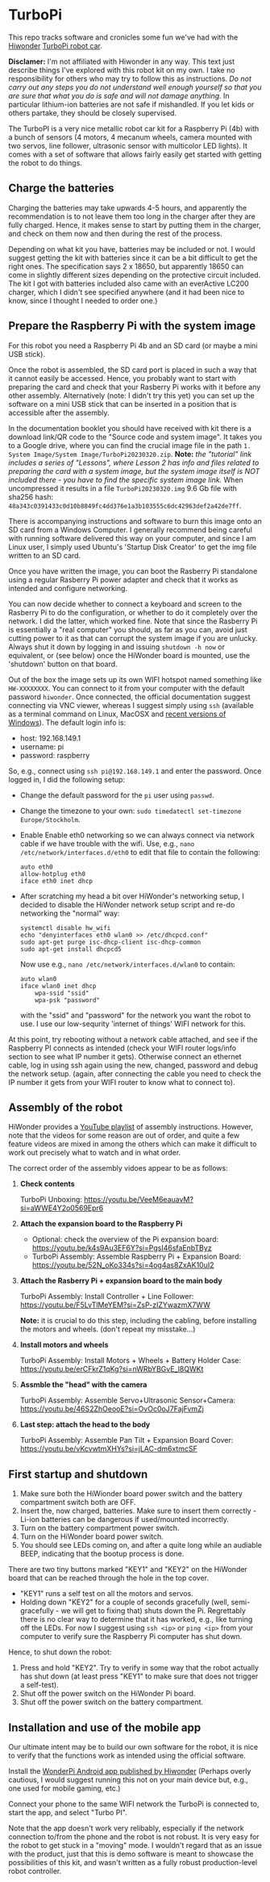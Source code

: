 # TurboPi

This repo tracks software and cronicles some fun we've had with the [Hiwonder](https://www.hiwonder.com/) [TurboPi robot car](https://www.hiwonder.com/collections/raspberrypi-bionic-robot/products/turbopi).

**Disclamer:** I'm not affiliated with Hiwonder in any way. This text just describe things I've explored with this robot kit on my own. I take no responsibility for others who may try to follow this as instructions. *Do not carry out any steps you do not understand well enough yourself so that you are sure that what you do is safe and will not damage anything.* In particular lithium-ion batteries are not safe if mishandled. If you let kids or others partake, they should be closely supervised.

The TurboPI is a very nice metallic robot car kit for a Raspberry Pi (4b) with a bunch of sensors (4 motors, 4 mecanum wheels, camera mounted with two servos, line follower, ultrasonic sensor with multicolor LED lights). It comes with a set of software that allows fairly easily get started with getting the robot to do things.

## Charge the batteries

Charging the batteries may take upwards 4-5 hours, and apparently the recommendation is to not leave them too long in the charger after they are fully charged.
Hence, it makes sense to start by putting them in the charger, and check on them now and then during the rest of the process.

Depending on what kit you have, batteries may be included or not.
I would suggest getting the kit with batteries since it can be a bit difficult to get the right ones.
The specification says 2 x 18650, but apparently 18650 can come in slightly different sizes depending on the protective circuit included.
The kit I got with batteries included also came with an everActive LC200 charger, which I didn't see specified anywhere (and it had been nice to know, since I thought I needed to order one.)

## Prepare the Raspberry Pi with the system image

For this robot you need a Raspberry Pi 4b and an SD card (or maybe a mini USB stick).

Once the robot is assembled, the SD card port is placed in such a way that it cannot easily be accessed.
Hence, you probably want to start with preparing the card and check that your Rasberry Pi works with it before any other assembly.
Alternatively (note: I didn't try this yet) you can set up the software on a mini USB stick that can be inserted in a position that is accessible after the assembly.

In the documentation booklet you should have received with kit there is a download link/QR code to the "Source code and system image".
It takes you to a Google drive, where you can find the crucial image file in the path `1. System Image/System Image/TurboPi20230320.zip`.
**Note:** *the "tutorial" link includes a series of "Lessons", where Lesson 2 has info and files related to preparing the card with a system image, but the system image itself is NOT included there - you have to find the specific system image link.* 
When uncompressed it results in a file `TurboPi20230320.img` 9.6 Gb file with sha256 hash: `48a343c0391433c0d10b8849fc4dd376e1a3b103555c6dc42963def2a42de7ff`.

There is accompanying instructions and software to burn this image onto an SD card from a Windows Computer.
I generally recommend being careful with running software delivered this way on your computer, and since I am Linux user, I simply used Ubuntu's 'Startup Disk Creator' to get the img file written to an SD card.

Once you have written the image, you can boot the Rasberry Pi standalone using a regular Rasberry Pi power adapter and check that it works as intended and configure networking.

You can now decide whether to connect a keyboard and screen to the Rasberry Pi to do the configuration, or whether to do it completely over the network.
I did the latter, which worked fine.
Note that since the Rasberry Pi is essentially a "real computer" you should, as far as you can, avoid just cutting power to it as that can corrupt the system image if you are unlucky.
Always shut it down by logging in and issuing `shutdown -h now` or equivalent, or (see below) once the HiWonder board is mounted, use the 'shutdown' button on that board.

Out of the box the image sets up its own WIFI hotspot named something like `HW-XXXXXXXX`.
You can connect to it from your computer with the default password `hiwonder`.
Once connected, the official documentation suggest connecting via VNC viewer, whereas I suggest simply using `ssh` (available as a terminal command on Linux, MacOSX and [recent versions of Windows](https://learn.microsoft.com/en-us/windows/terminal/tutorials/ssh#access-windows-ssh-client)).
The default login info is:

- host: 192.168.149.1
- username: pi
- password: raspberry

So, e.g., connect using `ssh pi@192.168.149.1` and enter the password.
Once logged in, I did the following setup:

* Change the default password for the `pi` user using `passwd`.
* Change the timezone to your own: `sudo timedatectl set-timezone Europe/Stockholm`.
* Enable Enable eth0 networking so we can always connect via network cable if we have trouble with the wifi.
  Use, e.g., `nano /etc/network/interfaces.d/eth0` to edit that file to contain the following:
  ```
  auto eth0
  allow-hotplug eth0
  iface eth0 inet dhcp
  ```
  
* After scratching my head a bit over HiWonder's networking setup, I decided to disable the HiWonder network setup script and re-do networking the "normal" way:

  ```
  systemctl disable hw_wifi
  echo "denyinterfaces eth0 wlan0 >> /etc/dhcpcd.conf"
  sudo apt-get purge isc-dhcp-client isc-dhcp-common
  sudo apt-get install dhcpcd5
  ```
  Now use e.g., `nano /etc/network/interfaces.d/wlan0` to contain:
  ```
  auto wlan0
  iface wlan0 inet dhcp
      wpa-ssid "ssid"
      wpa-psk "password"
  ```
  with the "ssid" and "password" for the network you want the robot to use.
  I use our low-sequrity 'internet of things' WIFI network for this.

At this point, try rebooting without a network cable attached, and see if the Raspberry PI connects as intended
(check your WIFI router logs/info section to see what IP number it gets).
Otherwise connect an ethernet cable, log in using ssh again using the new, changed, password and debug the network setup.
(again, after connecting the cable you need to check the IP number it gets from your WIFI router to know what to connect to).

## Assembly of the robot

HiWonder provides a [YouTube playlist](https://www.youtube.com/playlist?list=PLFbzd0m6AcmLzo53o2Tsa20BS350rWGMj) of assembly instructions. 
However, note that the videos for some reason are out of order, and quite a few feature videos are mixed in among the others which can make it difficult to work out precisely what to watch and in what order.

The correct order of the assembly vidoes appear to be as follows:

1. **Check contents**

   TurboPi Unboxing: https://youtu.be/VeeM6eauavM?si=aWWE4Y2o0569Epr6

2. **Attach the expansion board to the Raspberry Pi**

   - Optional: check the overview of the Pi expansion board: https://youtu.be/k4s9Au3EF6Y?si=PgsI46sfaEnbTByz  
   - TurboPi Assembly: Assemble Raspberry Pi + Expansion Board: https://youtu.be/52N_oKo334s?si=4og4as8ZxAK10uI2

3. **Attach the Rasberry Pi + expansion board to the main body**

   TurboPi Assembly: Install Controller + Line Follower: https://youtu.be/F5LvTlMeYEM?si=ZsP-zIZYwazmX7WW

   **Note:** it is crucial to do this step, including the cabling, before installing the motors and wheels.
   (don't repeat my misstake...)

5. **Install motors and wheels**

   TurboPi Assembly: Install Motors + Wheels + Battery Holder Case: https://youtu.be/erCFkrZ1qKg?si=nWRbYBGvE_l8QWKt

6. **Assmble the "head" with the camera**

   TurboPi Assembly: Assemble Servo+Ultrasonic Sensor+Camera: https://youtu.be/46S2ZhOeooE?si=OvOc0oJ7FajFvmZj

7. **Last step: attach the head to the body**
  
   TurboPi Assembly: Assemble Pan Tilt + Expansion Board Cover: https://youtu.be/vKcvwtmXHYs?si=jLAC-dm6xtmcSF

## First startup and shutdown

1. Make sure both the HiWionder board power switch and the battery compartment switch both are OFF.
2. Insert the, now charged, batteries. Make sure to insert them correctly - Li-ion batteries can be dangerous if used/mounted incorrectly.
3. Turn on the battery compartment power switch.
4. Turn on the HiWonder board power switch.
5. You should see LEDs coming on, and after a quite long while an audiable BEEP, indicating that the bootup process is done.

There are two tiny buttons marked "KEY1" and "KEY2" on the HiWonder board that can be reached through the hole in the top cover.

- "KEY1" runs a self test on all the motors and servos.
- Holding down "KEY2" for a couple of seconds gracefully (well, semi-gracefully - we will get to fixing that) shuts down the Pi.
  Regrettably there is no clear way to determine that it has worked, e.g., like turning off the LEDs.
  For now I suggest using `ssh <ip>` or `ping <ip>` from your computer to verify sure the Raspberry Pi computer has shut down.

Hence, to shut down the robot:

1. Press and hold "KEY2". Try to verify in some way that the robot actually has shut down (at least press "KEY1" to make sure that does not trigger a self-test).
2. Shut off the power switch on the HiWonder Pi board.
3. Shut off the power switch on the battery compartment.

## Installation and use of the mobile app

Our ultimate intent may be to build our own software for the robot, it is nice to verify that the functions work as intended using the official software.

Install the [WonderPi Android app published by Hiwonder](https://play.google.com/store/apps/details?id=com.Wonder.Pi)
(Perhaps overly cautious, I would suggest running this not on your main device but, e.g., one used for mobile gaming, etc.)

Connect your phone to the same WIFI network the TurboPi is connected to, start the app, and select "Turbo PI".

Note that the app doesn't work very relibably, especially if the network connection to/from the phone and the robot is not robust.
It is very easy for the robot to get stuck in a "moving" mode.
I wouldn't regard that as an issue with the product, just that this is demo software is meant to showcase the possibilities of this kit, and wasn't written as a fully robust production-level robot controller.

